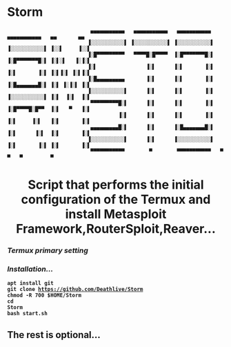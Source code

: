# Storm

                               ▄▄▄▄▄▄▄▄▄▄▄   ▄▄▄▄▄▄▄▄▄▄▄   ▄▄▄▄▄▄▄▄▄▄▄   ▄▄▄▄▄▄▄▄▄▄▄   ▄▄       ▄▄ 
                              ▐░░░░░░░░░░░▌ ▐░░░░░░░░░░░▌ ▐░░░░░░░░░░░▌ ▐░░░░░░░░░░░▌ ▐░░▌     ▐░░▌
                              ▐░█▀▀▀▀▀▀▀▀▀   ▀▀▀▀█░█▀▀▀▀  ▐░█▀▀▀▀▀▀▀█░▌ ▐░█▀▀▀▀▀▀▀█░▌ ▐░▌░▌   ▐░▐░▌
                              ▐░▌                ▐░▌      ▐░▌       ▐░▌ ▐░▌       ▐░▌ ▐░▌▐░▌ ▐░▌▐░▌
                              ▐░█▄▄▄▄▄▄▄▄▄       ▐░▌      ▐░▌       ▐░▌ ▐░█▄▄▄▄▄▄▄█░▌ ▐░▌ ▐░▐░▌ ▐░▌
                              ▐░░░░░░░░░░░▌      ▐░▌      ▐░▌       ▐░▌ ▐░░░░░░░░░░░▌ ▐░▌  ▐░▌  ▐░▌
                               ▀▀▀▀▀▀▀▀▀█░▌      ▐░▌      ▐░▌       ▐░▌ ▐░█▀▀▀▀█░█▀▀  ▐░▌   ▀   ▐░▌
                                        ▐░▌      ▐░▌      ▐░▌       ▐░▌ ▐░▌     ▐░▌   ▐░▌       ▐░▌
                               ▄▄▄▄▄▄▄▄▄█░▌      ▐░▌      ▐░█▄▄▄▄▄▄▄█░▌ ▐░▌      ▐░▌  ▐░▌       ▐░▌
                              ▐░░░░░░░░░░░▌      ▐░▌      ▐░░░░░░░░░░░▌ ▐░▌       ▐░▌ ▐░▌       ▐░▌
                               ▀▀▀▀▀▀▀▀▀▀▀        ▀        ▀▀▀▀▀▀▀▀▀▀▀   ▀         ▀   ▀         ▀ 
                                                                 
<center><h1><b>Script that performs the initial configuration of the Termux and install Metasploit Framework,RouterSploit,Reaver...</b></h1></center>

<h3><i>Termux primary setting</i></h3>
<h3><i>Installation...</i></h3>


<code><b>apt install git</b></code> <br/>
<code><b>git clone https://github.com/Deathlive/Storm</b></code> <br/>
<code><b>chmod -R 700 $HOME/Storm</b></code> <br/>
<code><b>cd Storm</b></code> <br/>
<code><b>bash start.sh</b></code> <br/>


<h2>The rest is optional...</h2>
